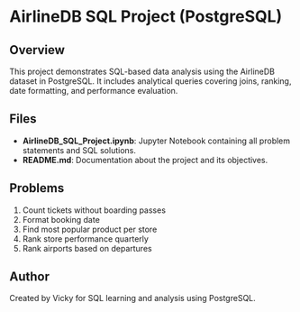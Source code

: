 # AirlineDB SQL Project (PostgreSQL)

## Overview
This project demonstrates SQL-based data analysis using the AirlineDB dataset in PostgreSQL. It includes analytical queries covering joins, ranking, date formatting, and performance evaluation.

## Files
- **AirlineDB_SQL_Project.ipynb**: Jupyter Notebook containing all problem statements and SQL solutions.
- **README.md**: Documentation about the project and its objectives.

## Problems
1. Count tickets without boarding passes
2. Format booking date
3. Find most popular product per store
4. Rank store performance quarterly
5. Rank airports based on departures

## Author
Created by Vicky for SQL learning and analysis using PostgreSQL.

